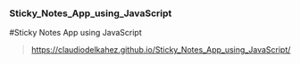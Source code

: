### Sticky_Notes_App_using_JavaScript
#Sticky Notes App using JavaScript

>https://claudiodelkahez.github.io/Sticky_Notes_App_using_JavaScript/
